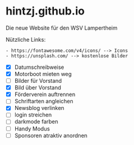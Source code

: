 # hintzj.github.io
Die neue Website für den WSV Lampertheim

Nützliche Links:

    - https://fontawesome.com/v4/icons/ --> Icons
    - https://unsplash.com/ --> kostenlose Bilder

- [x] Datumschreibweise
- [x] Motorboot mieten weg
- [ ] Bilder für Vorstand
- [x] Bild über Vorstand
- [x] Förderverein auftrennen
- [ ] Schriftarten angleichen
- [x] Newsblog verlinken
- [ ] login streichen
- [ ] darkmode farben
- [ ] Handy Modus
- [ ] Sponsoren atraktiv anordnen
